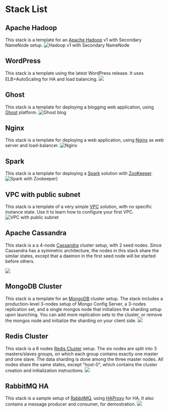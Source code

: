 Stack List
==============================================

Apache Hadoop
-------------
This stack is a template for an [Apache Hadoop](http://hadoop.apache.org/) v1 with Secondary NameNode setup.
![](https://trello-attachments.s3.amazonaws.com/5369add918a15e844104d0ef/536b4d9e4a9d69b21b5c2ac1/1000x894/762f2e7fae4e955e05b7f7c9b202625a/hadoop.png "Hadoop v1 with Secondary NameNode")

WordPress
-----
This stack is a template using the latest WordPress release. It uses ELB+AutoScaling for HA and load balancing.
![]("https://trello-attachments.s3.amazonaws.com/5369add918a15e844104d0ef/536b4d9e4a9d69b21b5c2ac1/1310x884/4b48654eaa020d1a7704ad0fa2707875/wordpress.png")

Ghost
-----
This stack is a template for deploying a blogging web application, using [Ghost](http://ghost.org/) platform.
![](https://trello-attachments.s3.amazonaws.com/5369add918a15e844104d0ef/536b4d9e4a9d69b21b5c2ac1/670x514/568e39ce2e7e0d605c6e8cb09550e568/ghost.png "Ghost blog")

Nginx
-----
This stack is a template for deploying a web application, using [Nginx](http://nginx.org/) as web server and load-balancer.
![](https://trello-attachments.s3.amazonaws.com/5369add918a15e844104d0ef/536b4d9e4a9d69b21b5c2ac1/930x814/3dec5922920db4ff1d5e973fae832da1/nginx.png "Nginx")

Spark
-----
This stack is a template for deploying a [Spark](http://spark.apache.org/) solution with [ZooKeeper](http://zookeeper.apache.org/).
![](https://trello-attachments.s3.amazonaws.com/5369add918a15e844104d0ef/536b4d9e4a9d69b21b5c2ac1/1210x944/6a16d76fdc5cbec8fe4fda56a72400f8/spark.png "Spark with Zookeeper"))

VPC with public subnet
----------------------
This stack is a template of a very simple [VPC](http://aws.amazon.com/vpc/) solution, with no specific instance state. Use it to learn how to configure your first VPC.
![](https://trello-attachments.s3.amazonaws.com/5369add918a15e844104d0ef/536b4d9e4a9d69b21b5c2ac1/980x694/e4758bea4b8dd05c926a4b8f629d9686/vpc.png "VPC with public subnet")

Apache Cassandra
-------------
This stack is a a 4-node [Cassandra](http://cassandra.apache.org/) cluster setup, with 2 seed nodes. Since Cassandra has a symmetric architecture, the nodes in this stack share the similar states, except that a daemon in the first seed node will be started before others.

![](https://trello-attachments.s3.amazonaws.com/5369add918a15e844104d0ef/536b4d9e4a9d69b21b5c2ac1/910x854/24963e500c7d110db6038f2a8ce32d48/cassandra.png)

MongoDB Cluster
-------------
This stack is a template for an [MongoDB](http://www.mongodb.org/) cluster setup. The stack includes a production-level 3-nodes setup of Mongo Config Server, a 3-nodes replication set, and a single mongos node that initializes the sharding setup upon launching. You can add more replication sets to the cluster, or remove the mongos node and initialize the sharding on your client side.
![](https://trello-attachments.s3.amazonaws.com/5369add918a15e844104d0ef/536b4d9e4a9d69b21b5c2ac1/750x874/7962f1dcdf976a75101679ccde205a49/mongo-cluster.png)

Redis Cluster
-------------
This stack is a 6 nodes [Redis Cluster]( http://redis.io/topics/cluster-tutorial/) setup. The six nodes are split into 3 masters/slaves groups, on which each group contains exactly one master and one slave. 
The data sharding is done among the three master nodes. All nodes share the same states, except "host-0", which contains the cluster creation and initialization instructions.
![](https://trello-attachments.s3.amazonaws.com/5369add918a15e844104d0ef/536b4d9e4a9d69b21b5c2ac1/1030x764/76e628906a363bdeb21f26f6d00ab9f7/redis-cluster.png)

RabbitMQ HA
-------------
This stack is a sample setup of [RabbitMQ](https://www.rabbitmq.com/), using [HAProxy](haproxy.1wt.eu/) for HA. It also contains a message producer and consumer, for demostration.
![](https://trello-attachments.s3.amazonaws.com/5369add918a15e844104d0ef/536b4d9e4a9d69b21b5c2ac1/1010x764/1a830debe39bdd77138eb89a4ad56db6/rabbitmq-ha.png)